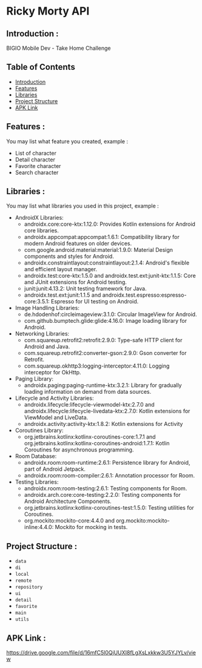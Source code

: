# Ricky Morty API

## <a name="introduction"></a> Introduction :
BIGIO Mobile Dev - Take Home Challenge

## Table of Contents

- [Introduction](#introduction)
- [Features](#features)
- [Libraries](#libraries)
- [Project Structure](#project-structures)
- [APK Link](#apk-link)

## <a name="features"></a> Features :
You may list what feature you created, example :
- List of character
- Detail character
- Favorite character
- Search character


## <a name="libraries"></a> Libraries :
You may list what libraries you used in this project, example :
- AndroidX Libraries:
  - androidx.core:core-ktx:1.12.0: Provides Kotlin extensions for Android core libraries.
  - androidx.appcompat:appcompat:1.6.1: Compatibility library for modern Android features on older devices.
  - com.google.android.material:material:1.9.0: Material Design components and styles for Android.
  - androidx.constraintlayout:constraintlayout:2.1.4: Android's flexible and efficient layout manager.
  - androidx.test:core-ktx:1.5.0 and androidx.test.ext:junit-ktx:1.1.5: Core and JUnit extensions for Android testing.
  - junit:junit:4.13.2: Unit testing framework for Java.
  - androidx.test.ext:junit:1.1.5 and androidx.test.espresso:espresso-core:3.5.1: Espresso for UI testing on Android.
- Image Handling Libraries:
  - de.hdodenhof:circleimageview:3.1.0: Circular ImageView for Android.
  - com.github.bumptech.glide:glide:4.16.0: Image loading library for Android.
- Networking Libraries:
  - com.squareup.retrofit2:retrofit:2.9.0: Type-safe HTTP client for Android and Java.
  - com.squareup.retrofit2:converter-gson:2.9.0: Gson converter for Retrofit.
  - com.squareup.okhttp3:logging-interceptor:4.11.0: Logging interceptor for OkHttp.
- Paging Library:
  - androidx.paging:paging-runtime-ktx:3.2.1: Library for gradually loading information on demand from data sources.
- Lifecycle and Activity Libraries:
  - androidx.lifecycle:lifecycle-viewmodel-ktx:2.7.0 and androidx.lifecycle:lifecycle-livedata-ktx:2.7.0: Kotlin extensions for ViewModel and LiveData.
  - androidx.activity:activity-ktx:1.8.2: Kotlin extensions for Activity
- Coroutines Library:
  - org.jetbrains.kotlinx:kotlinx-coroutines-core:1.7.1 and org.jetbrains.kotlinx:kotlinx-coroutines-android:1.7.1: Kotlin Coroutines for asynchronous programming.
- Room Database:
  - androidx.room:room-runtime:2.6.1: Persistence library for Android, part of Android Jetpack.
  - androidx.room:room-compiler:2.6.1: Annotation processor for Room.
- Testing Libraries:
  - androidx.room:room-testing:2.6.1: Testing components for Room.
  - androidx.arch.core:core-testing:2.2.0: Testing components for Android Architecture Components.
  - org.jetbrains.kotlinx:kotlinx-coroutines-test:1.5.0: Testing utilities for Coroutines.
  - org.mockito:mockito-core:4.4.0 and org.mockito:mockito-inline:4.4.0: Mockito for mocking in tests.
  
## <a name="project-structures"></a> Project Structure :
* `data`
* `di`
* `local`
* `remote`
* `repository`
* `ui`
* `detail`
* `favorite`
* `main`
* `utils`


## <a name="apk-link"></a> APK Link :
https://drive.google.com/file/d/16mfC5l0QjUUXI8fLgXsLxkkw3U5YJYLv/view
